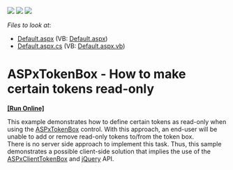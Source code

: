 <!-- default badges list -->
![](https://img.shields.io/endpoint?url=https://codecentral.devexpress.com/api/v1/VersionRange/128531129/14.2.6%2B)
[![](https://img.shields.io/badge/Open_in_DevExpress_Support_Center-FF7200?style=flat-square&logo=DevExpress&logoColor=white)](https://supportcenter.devexpress.com/ticket/details/T228856)
[![](https://img.shields.io/badge/📖_How_to_use_DevExpress_Examples-e9f6fc?style=flat-square)](https://docs.devexpress.com/GeneralInformation/403183)
<!-- default badges end -->
<!-- default file list -->
*Files to look at*:

* [Default.aspx](./CS/TokenBox/Default.aspx) (VB: [Default.aspx](./VB/TokenBox/Default.aspx))
* [Default.aspx.cs](./CS/TokenBox/Default.aspx.cs) (VB: [Default.aspx.vb](./VB/TokenBox/Default.aspx.vb))
<!-- default file list end -->
# ASPxTokenBox - How to make certain tokens read-only
<!-- run online -->
**[[Run Online]](https://codecentral.devexpress.com/t228856/)**
<!-- run online end -->


<p>This example demonstrates how to define certain tokens as read-only when using the <a href="https://documentation.devexpress.com/#AspNet/clsDevExpressWebASPxTokenBoxtopic">ASPxTokenBox</a> control. With this approach, an end-user will be unable to add or remove read-only tokens to/from the token box.<br />There is no server side approach to implement this task. Thus, this sample demonstrates a possible client-side solution that implies the use of the <a href="https://documentation.devexpress.com/#AspNet/clsDevExpressWebScriptsASPxClientTokenBoxtopic">ASPxClientTokenBox</a> and <a href="https://jquery.com/">jQuery</a> API.</p>

<br/>


